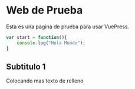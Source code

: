 # Web de Prueba

Esta es una pagina de prueba para usar VuePress.

```js
var start = function(){
    console.log("Hola Mundo");
}
```

## Subtitulo 1

Colocando mas texto de relleno